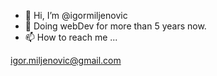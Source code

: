 - 👋 Hi, I’m @igormiljenovic
- 👀 Doing webDev for more than 5 years now.
- 📫 How to reach me ...

igor.miljenovic@gmail.com

<!---
igormiljenovic/igormiljenovic is a ✨ special ✨ repository because its `README.md` (this file) appears on your GitHub profile.
You can click the Preview link to take a look at your changes.
--->
